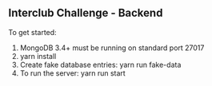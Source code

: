 ## Interclub Challenge - Backend

To get started:
1. MongoDB 3.4+ must be running on standard port 27017
2. yarn install
3. Create fake database entries: yarn run fake-data
4. To run the server: yarn run start
